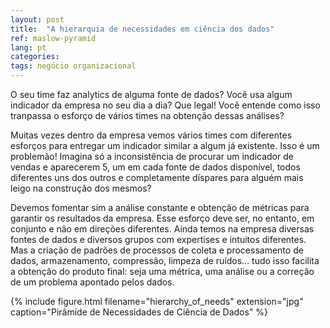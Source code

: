 ```yaml
---
layout: post
title:  "A hierarquia de necessidades em ciência dos dados"
ref: maslow-pyramid
lang: pt
categories: 
tags: negócio organizacional
---
```


O seu time faz analytics de alguma fonte de dados? Você usa algum indicador da empresa no seu dia a dia? Que legal! Você entende como isso tranpassa o esforço de vários times na obtenção dessas análises?

Muitas vezes dentro da empresa vemos vários times com diferentes esforços para entregar um indicador similar a algum já existente. Isso é um problemão! Imagina só a inconsistência de procurar um indicador de vendas e aparecerem 5, um em cada fonte de dados disponível, todos diferentes uns dos outros e completamente díspares para alguém mais leigo na construção dos mesmos?

Devemos fomentar sim a análise constante e obtenção de métricas para garantir os resultados da empresa. Esse esforço deve ser, no entanto, em conjunto e não em direções diferentes. Ainda temos na empresa diversas fontes de dados e diversos grupos com expertises e intuitos diferentes. Mas a criação de padrões de processos de coleta e processamento de dados, armazenamento, compressão, limpeza de ruídos... tudo isso facilita a obtenção do produto final: seja uma métrica, uma análise ou a correção de um problema apontado pelos dados.

{% include figure.html filename="hierarchy_of_needs" extension="jpg" caption="Pirâmide de Necessidades de Ciência de Dados" %}